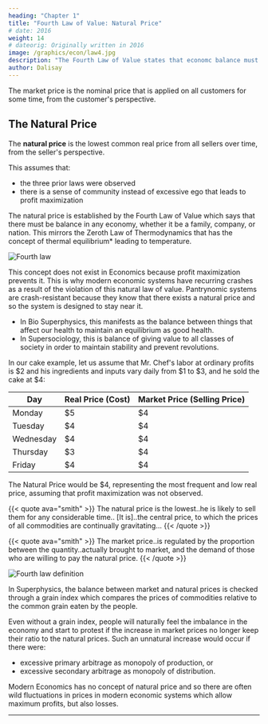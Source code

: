 ```yaml
---
heading: "Chapter 1"
title: "Fourth Law of Value: Natural Price"
# date: 2016
weight: 14
# dateorig: Originally written in 2016
image: /graphics/econ/law4.jpg
description: "The Fourth Law of Value states that economc balance must be maintained to allow natural prices and prevent the economy from being too unequal or unsustainable"
author: Dalisay
---
```




The market price is the nominal price that is applied on all customers for some time, from the customer's perspective. 


## The Natural Price

The **natural price** is the lowest common real price from all sellers over time, from the seller's perspective. 

This assumes that:
- the three prior laws were observed 
- there is a sense of community instead of excessive ego that leads to profit maximization

The natural price is established by the Fourth Law of Value which says that there must be balance in any economy, whether it be a family, company, or nation. This mirrors the Zeroth Law of Thermodynamics that has the concept of thermal equilibrium* leading to temperature. 

![Fourth law](/graphics/econ/law4.jpg)

This concept does not exist in Economics because profit maximization prevents it. This is why modern economic systems have recurring crashes as a result of the violation of this natural law of value. Pantrynomic systems are crash-resistant because they know that there exists a natural price and so the system is designed to stay near it. 

- In Bio Superphysics, this manifests as the balance between things that affect our health to maintain an equilibrium as good health.
- In Supersociology, this is balance of giving value to all classes of society in order to maintain stability and prevent revolutions.


In our cake example, let us assume that Mr. Chef's labor at ordinary profits is $2 and his ingredients and inputs vary daily from $1 to $3, and he sold the cake at $4:

Day | Real Price (Cost)| Market Price (Selling Price)
--- | --- | ---
Monday | $5 | $4
Tuesday | $4 | $4
Wednesday | $4 | $4
Thursday | $3 | $4
Friday | $4 | $4

The Natural Price would be $4, representing the most frequent and low real price, assuming that profit maximization was not observed.

{{< quote ava="smith" >}}
The natural price is the lowest..he is likely to sell them for any considerable time.. [It is]..the central price, to which the prices of all commodities are continually gravitating... 
{{< /quote >}}

{{< quote ava="smith" >}}
The market price..is regulated by the proportion between the quantity..actually brought to market, and the demand of those who are willing to pay the natural price.
{{< /quote >}}


![Fourth law definition](/graphics/law4.png)
<!-- ![4](https://sorasystem.sirv.com/graphics/4.png) -->

In Superphysics, the balance between market and natural prices is checked through a grain index which compares the prices of commodities relative to the common grain eaten by the people. 

Even without a grain index, people will naturally feel the imbalance in the economy and start to protest if the increase in market prices no longer keep their ratio to the natural prices. Such an unnatural increase would occur if there were:

- excessive primary arbitrage as monopoly of production, or
- excessive secondary arbitrage as monopoly of distribution.  
<!-- distribution or retail of the produced goods and services were stifled by excessive secondary arbitrage.   -->

Modern Economics has no concept of natural price and so there are often wild fluctuations in prices in modern economic systems which allow maximum profits, but also losses.
 

<!-- ## The Resulting Concepts from the Fourth Law

The resulting concepts from the Fourth Law of Value are:

- Natural Price
- Socio-economic Balance as Demand-Capital-Industry-Trade ratios
- The militant class (as a ruling government) to ensure this balance -->

---

